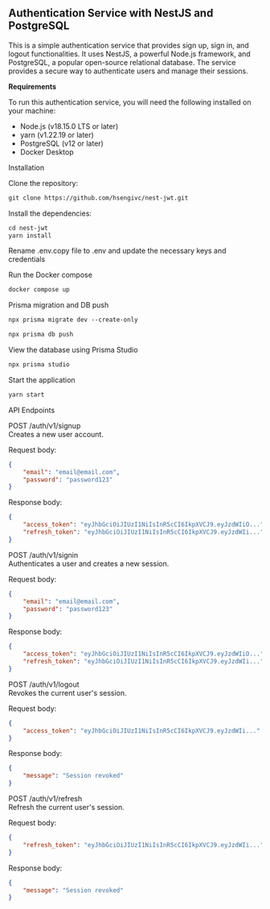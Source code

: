## **Authentication Service with NestJS and PostgreSQL**

This is a simple authentication service that provides sign up, sign in, and logout functionalities. It uses NestJS, a powerful Node.js framework, and PostgreSQL, a popular open-source relational database. The service provides a secure way to authenticate users and manage their sessions.

**Requirements**

To run this authentication service, you will need the following installed on your machine:

- Node.js (v18.15.0 LTS or later)
- yarn (v1.22.19 or later)
- PostgreSQL (v12 or later)
- Docker Desktop

Installation

Clone the repository:

```markdown
git clone https://github.com/hsengivc/nest-jwt.git
```

Install the dependencies:

```markdown
cd nest-jwt
yarn install
```

Rename .env.copy file to .env and update the necessary keys and credentials

Run the Docker compose

```markdown
docker compose up
```

Prisma migration and DB push

```markdown
npx prisma migrate dev --create-only

npx prisma db push
```

View the database using Prisma Studio

```markdown
npx prisma studio
```

Start the application

```markdown
yarn start
```

API Endpoints

POST /auth/v1/signup
<br />
Creates a new user account.

Request body:
```json
{
    "email": "email@email.com",
    "password": "password123"
}
```

Response body:
```json
{
    "access_token": "eyJhbGciOiJIUzI1NiIsInR5cCI6IkpXVCJ9.eyJzdWIiO...",
    "refresh_token": "eyJhbGciOiJIUzI1NiIsInR5cCI6IkpXVCJ9.eyJzdWIi..."
}
```

POST /auth/v1/signin
<br />
Authenticates a user and creates a new session.

Request body:
```json
{
    "email": "email@email.com",
    "password": "password123"
}
```

Response body:
```json
{
    "access_token": "eyJhbGciOiJIUzI1NiIsInR5cCI6IkpXVCJ9.eyJzdWIiO...",
    "refresh_token": "eyJhbGciOiJIUzI1NiIsInR5cCI6IkpXVCJ9.eyJzdWIi..."
}
```

POST /auth/v1/logout
<br />
Revokes the current user's session.

Request body:
```json
{
    "access_token": "eyJhbGciOiJIUzI1NiIsInR5cCI6IkpXVCJ9.eyJzdWIi..."
}
```

Response body:
```json
{
    "message": "Session revoked"
}
```

POST /auth/v1/refresh
<br />
Refresh the current user's session.

Request body:
```json
{
    "refresh_token": "eyJhbGciOiJIUzI1NiIsInR5cCI6IkpXVCJ9.eyJzdWIi..."
}
```

Response body:
```json
{
    "message": "Session revoked"
}
```
